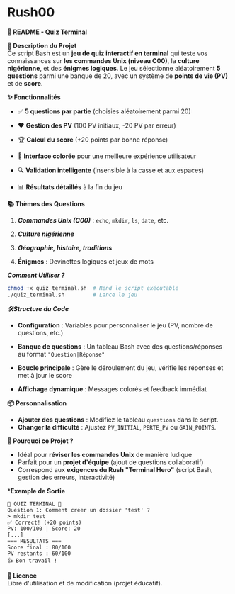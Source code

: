 # Rush00
**📝 README - Quiz Terminal**  

**🎯 Description du Projet**  
Ce script Bash est un **jeu de quiz interactif en terminal** qui teste vos connaissances sur **les commandes Unix (niveau C00)**, la **culture nigérienne**, et des **énigmes logiques**. Le jeu sélectionne aléatoirement **5 questions** parmi une banque de 20, avec un système de **points de vie (PV)** et de **score**.  

**✨ Fonctionnalités**  
- ✅ **5 questions par partie** (choisies aléatoirement parmi 20)  
- ❤️ **Gestion des PV** (100 PV initiaux, -20 PV par erreur)  
- 🏆 **Calcul du score** (+20 points par bonne réponse)  
- 🎨 **Interface colorée** pour une meilleure expérience utilisateur  
- 🔍 **Validation intelligente** (insensible à la casse et aux espaces)
   
- 📊 **Résultats détaillés** à la fin du jeu  

**📚 Thèmes des Questions**  

1. ***Commandes Unix (C00)*** : `echo`, `mkdir`, `ls`, `date`, etc.
  
3. ***Culture nigérienne***
   
5. ***Géographie, histoire, traditions***
   
7. **Énigmes** : Devinettes logiques et jeux de mots  

***Comment Utiliser ?***  
```bash
chmod +x quiz_terminal.sh  # Rend le script exécutable
./quiz_terminal.sh         # Lance le jeu
```

***🛠️Structure du Code*** 

- **Configuration** : Variables pour personnaliser le jeu (PV, nombre de questions, etc.)
  
- **Banque de questions** : Un tableau Bash avec des questions/réponses au format `"Question|Réponse"`
  
- **Boucle principale** : Gère le déroulement du jeu, vérifie les réponses et met à jour le score

- **Affichage dynamique** : Messages colorés et feedback immédiat  

**📦 Personnalisation**  
- **Ajouter des questions** : Modifiez le tableau `questions` dans le script.  
- **Changer la difficulté** : Ajustez `PV_INITIAL`, `PERTE_PV` ou `GAIN_POINTS`.  

**🌟 Pourquoi ce Projet ?**  
- Idéal pour **réviser les commandes Unix** de manière ludique  
- Parfait pour un **projet d'équipe** (ajout de questions collaboratif)  
- Correspond aux **exigences du Rush "Terminal Hero"** (script Bash, gestion des erreurs, interactivité)  

***Exemple de Sortie**  
```
🌟 QUIZ TERMINAL 🌟  
Question 1: Comment créer un dossier 'test' ?  
> mkdir test  
✅ Correct! (+20 points)  
PV: 100/100 | Score: 20  
[...]  
=== RESULTATS ===  
Score final : 80/100  
PV restants : 60/100  
👍 Bon travail !  
```  

**🔗 Licence**  
Libre d'utilisation et de modification (projet éducatif).  

